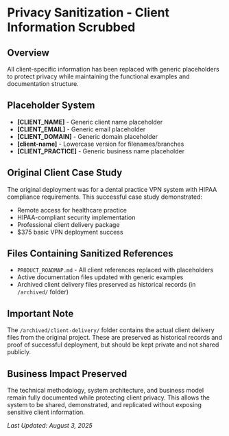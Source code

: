 # Privacy Sanitization - Client Information Scrubbed

## Overview
All client-specific information has been replaced with generic placeholders to protect privacy while maintaining the functional examples and documentation structure.

## Placeholder System
- **[CLIENT_NAME]** - Generic client name placeholder
- **[CLIENT_EMAIL]** - Generic email placeholder  
- **[CLIENT_DOMAIN]** - Generic domain placeholder
- **[client-name]** - Lowercase version for filenames/branches
- **[CLIENT_PRACTICE]** - Generic business name placeholder

## Original Client Case Study
The original deployment was for a dental practice VPN system with HIPAA compliance requirements. This successful case study demonstrated:
- Remote access for healthcare practice
- HIPAA-compliant security implementation  
- Professional client delivery package
- $375 basic VPN deployment success

## Files Containing Sanitized References
- `PRODUCT_ROADMAP.md` - All client references replaced with placeholders
- Active documentation files updated with generic examples
- Archived client delivery files preserved as historical records (in `/archived/` folder)

## Important Note
The `/archived/client-delivery/` folder contains the actual client delivery files from the original project. These are preserved as historical records and proof of successful deployment, but should be kept private and not shared publicly.

## Business Impact Preserved
The technical methodology, system architecture, and business model remain fully documented while protecting client privacy. This allows the system to be shared, demonstrated, and replicated without exposing sensitive client information.

*Last Updated: August 3, 2025*
